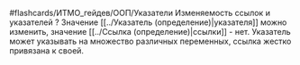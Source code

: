 #flashcards/ИТМО_гейдев/ООП/Указатели
Изменяемость ссылок и указателей
?
Значение [[../Указатель (определение)|указателя]] можно изменить, значение [[../Ссылка (определение)|ссылки]] - нет. Указатель может указывать на множество различных переменных, ссылка жестко привязана к своей.
